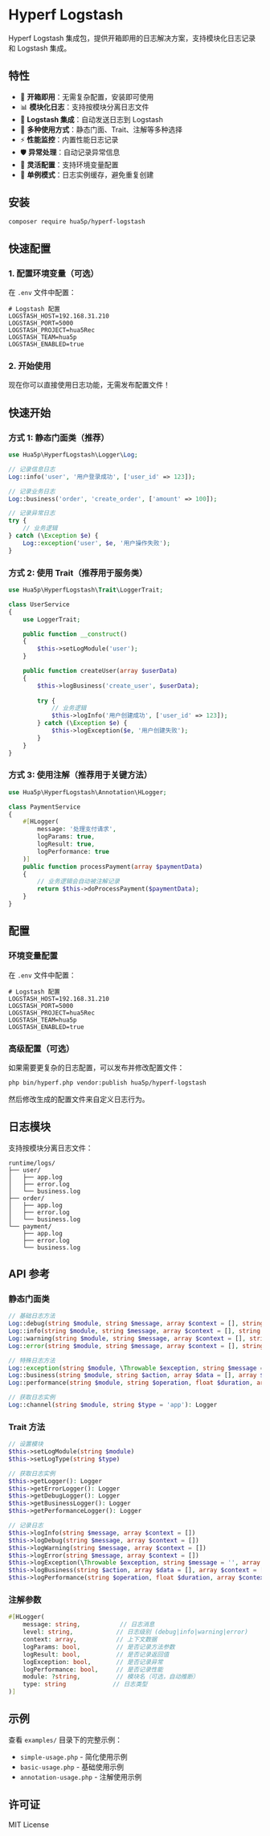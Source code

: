 # Hyperf Logstash

Hyperf Logstash 集成包，提供开箱即用的日志解决方案，支持模块化日志记录和 Logstash 集成。

## 特性

- 🚀 **开箱即用**：无需复杂配置，安装即可使用
- 📊 **模块化日志**：支持按模块分离日志文件
- 🔗 **Logstash 集成**：自动发送日志到 Logstash
- 🎯 **多种使用方式**：静态门面、Trait、注解等多种选择
- ⚡ **性能监控**：内置性能日志记录
- 🛡️ **异常处理**：自动记录异常信息
- 🔧 **灵活配置**：支持环境变量配置
- 🚀 **单例模式**：日志实例缓存，避免重复创建

## 安装

```bash
composer require hua5p/hyperf-logstash
```

## 快速配置

### 1. 配置环境变量（可选）

在 `.env` 文件中配置：

```env
# Logstash 配置
LOGSTASH_HOST=192.168.31.210
LOGSTASH_PORT=5000
LOGSTASH_PROJECT=hua5Rec
LOGSTASH_TEAM=hua5p
LOGSTASH_ENABLED=true
```

### 2. 开始使用

现在你可以直接使用日志功能，无需发布配置文件！

## 快速开始

### 方式 1: 静态门面类（推荐）

```php
use Hua5p\HyperfLogstash\Logger\Log;

// 记录信息日志
Log::info('user', '用户登录成功', ['user_id' => 123]);

// 记录业务日志
Log::business('order', 'create_order', ['amount' => 100]);

// 记录异常日志
try {
    // 业务逻辑
} catch (\Exception $e) {
    Log::exception('user', $e, '用户操作失败');
}
```

### 方式 2: 使用 Trait（推荐用于服务类）

```php
use Hua5p\HyperfLogstash\Trait\LoggerTrait;

class UserService
{
    use LoggerTrait;

    public function __construct()
    {
        $this->setLogModule('user');
    }

    public function createUser(array $userData)
    {
        $this->logBusiness('create_user', $userData);
        
        try {
            // 业务逻辑
            $this->logInfo('用户创建成功', ['user_id' => 123]);
        } catch (\Exception $e) {
            $this->logException($e, '用户创建失败');
        }
    }
}
```

### 方式 3: 使用注解（推荐用于关键方法）

```php
use Hua5p\HyperfLogstash\Annotation\HLogger;

class PaymentService
{
    #[HLogger(
        message: '处理支付请求',
        logParams: true,
        logResult: true,
        logPerformance: true
    )]
    public function processPayment(array $paymentData)
    {
        // 业务逻辑会自动被注解记录
        return $this->doProcessPayment($paymentData);
    }
}
```

## 配置

### 环境变量配置

在 `.env` 文件中配置：

```env
# Logstash 配置
LOGSTASH_HOST=192.168.31.210
LOGSTASH_PORT=5000
LOGSTASH_PROJECT=hua5Rec
LOGSTASH_TEAM=hua5p
LOGSTASH_ENABLED=true
```

### 高级配置（可选）

如果需要更复杂的日志配置，可以发布并修改配置文件：

```bash
php bin/hyperf.php vendor:publish hua5p/hyperf-logstash
```

然后修改生成的配置文件来自定义日志行为。

## 日志模块

支持按模块分离日志文件：

```
runtime/logs/
├── user/
│   ├── app.log
│   ├── error.log
│   └── business.log
├── order/
│   ├── app.log
│   ├── error.log
│   └── business.log
└── payment/
    ├── app.log
    ├── error.log
    └── business.log
```

## API 参考

### 静态门面类

```php
// 基础日志方法
Log::debug(string $module, string $message, array $context = [], string $type = 'app')
Log::info(string $module, string $message, array $context = [], string $type = 'app')
Log::warning(string $module, string $message, array $context = [], string $type = 'app')
Log::error(string $module, string $message, array $context = [], string $type = 'error')

// 特殊日志方法
Log::exception(string $module, \Throwable $exception, string $message = '', array $context = [])
Log::business(string $module, string $action, array $data = [], array $context = [])
Log::performance(string $module, string $operation, float $duration, array $context = [])

// 获取日志实例
Log::channel(string $module, string $type = 'app'): Logger
```

### Trait 方法

```php
// 设置模块
$this->setLogModule(string $module)
$this->setLogType(string $type)

// 获取日志实例
$this->getLogger(): Logger
$this->getErrorLogger(): Logger
$this->getDebugLogger(): Logger
$this->getBusinessLogger(): Logger
$this->getPerformanceLogger(): Logger

// 记录日志
$this->logInfo(string $message, array $context = [])
$this->logDebug(string $message, array $context = [])
$this->logWarning(string $message, array $context = [])
$this->logError(string $message, array $context = [])
$this->logException(\Throwable $exception, string $message = '', array $context = [])
$this->logBusiness(string $action, array $data = [], array $context = [])
$this->logPerformance(string $operation, float $duration, array $context = [])
```

### 注解参数

```php
#[HLogger(
    message: string,           // 日志消息
    level: string,            // 日志级别 (debug|info|warning|error)
    context: array,           // 上下文数据
    logParams: bool,          // 是否记录方法参数
    logResult: bool,          // 是否记录返回值
    logException: bool,       // 是否记录异常
    logPerformance: bool,     // 是否记录性能
    module: ?string,          // 模块名（可选，自动推断）
    type: string             // 日志类型
)]
```

## 示例

查看 `examples/` 目录下的完整示例：

- `simple-usage.php` - 简化使用示例
- `basic-usage.php` - 基础使用示例
- `annotation-usage.php` - 注解使用示例

## 许可证

MIT License 